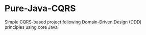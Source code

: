 # Pure-Java-CQRS
Simple CQRS-based project following Domain-Driven Design (DDD) principles using core Java
